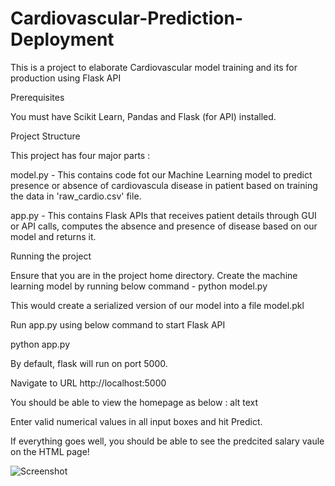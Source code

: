 # Cardiovascular-Prediction-Deployment

This is a project to elaborate Cardiovascular model training and its for production using Flask API

Prerequisites

You must have Scikit Learn, Pandas and Flask (for API) installed.

Project Structure

This project has four major parts :

model.py - This contains code fot our Machine Learning model to predict presence or absence of cardiovascula disease in patient based on training the data in 'raw_cardio.csv' file.

app.py - This contains Flask APIs that receives patient details through GUI or API calls, computes the absence and presence of disease based on our model and returns it.

Running the project

Ensure that you are in the project home directory. Create the machine learning model by running below command -
python model.py

This would create a serialized version of our model into a file model.pkl

Run app.py using below command to start Flask API

python app.py

By default, flask will run on port 5000.

Navigate to URL http://localhost:5000

You should be able to view the homepage as below : alt text

Enter valid numerical values in all input boxes and hit Predict.

If everything goes well, you should be able to see the predcited salary vaule on the HTML page!

![Screenshot](screenshot.png)
